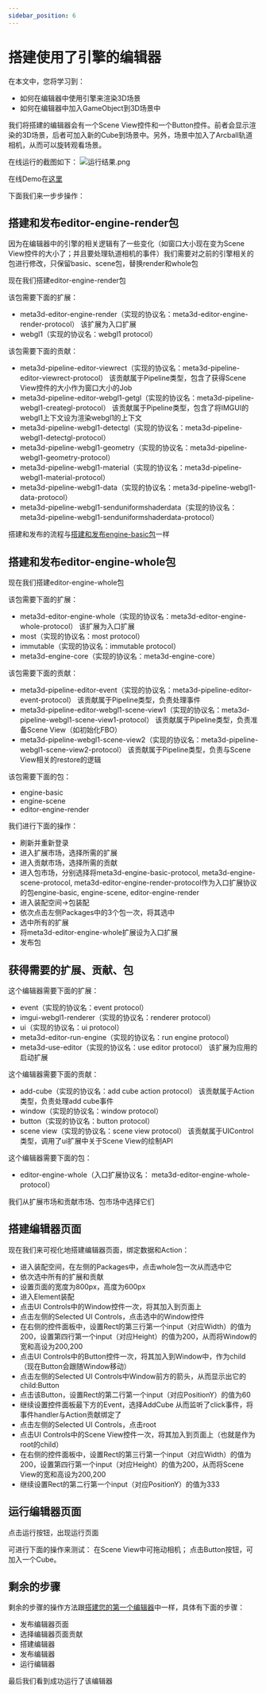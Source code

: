```yaml
---
sidebar_position: 6
---
```


# 搭建使用了引擎的编辑器

在本文中，您将学习到：

- 如何在编辑器中使用引擎来渲染3D场景
- 如何在编辑器中加入GameObject到3D场景中

我们将搭建的编辑器会有一个Scene View控件和一个Button控件。前者会显示渲染的3D场景，后者可加入新的Cube到场景中。另外，场景中加入了Arcball轨道相机，从而可以旋转观看场景。

在线运行的截图如下：
![运行结果.png](/img/搭建使用了引擎的编辑器/运行结果.png)

在线Demo在[这里](https://meta3d-platform-production.4everland.app/EnterApp?account=0xf63e1991a343814ede505d7cfc368615eae75307&appName=%E7%BC%96%E8%BE%91%E5%99%A8demo1)

下面我们来一步步操作：
## 搭建和发布editor-engine-render包

因为在编辑器中的引擎的相关逻辑有了一些变化（如窗口大小现在变为Scene View控件的大小了；并且要处理轨道相机的事件）我们需要对之前的引擎相关的包进行修改，只保留basic、scene包，替换render和whole包

现在我们搭建editor-engine-render包

该包需要下面的扩展：
- meta3d-editor-engine-render（实现的协议名：meta3d-editor-engine-render-protocol）
该扩展为入口扩展
- webgl1（实现的协议名：webgl1 protocol）

该包需要下面的贡献：
- meta3d-pipeline-editor-viewrect（实现的协议名：meta3d-pipeline-editor-viewrect-protocol）
该贡献属于Pipeline类型，包含了获得Scene View控件的大小作为窗口大小的Job
- meta3d-pipeline-editor-webgl1-getgl（实现的协议名：meta3d-pipeline-webgl1-creategl-protocol）
该贡献属于Pipeline类型，包含了将IMGUI的webgl1上下文设为渲染webgl1的上下文
- meta3d-pipeline-webgl1-detectgl（实现的协议名：meta3d-pipeline-webgl1-detectgl-protocol）
- meta3d-pipeline-webgl1-geometry（实现的协议名：meta3d-pipeline-webgl1-geometry-protocol）
- meta3d-pipeline-webgl1-material（实现的协议名：meta3d-pipeline-webgl1-material-protocol）
- meta3d-pipeline-webgl1-data（实现的协议名：meta3d-pipeline-webgl1-data-protocol）
- meta3d-pipeline-webgl1-senduniformshaderdata（实现的协议名：meta3d-pipeline-webgl1-senduniformshaderdata-protocol）


搭建和发布的流程与[搭建和发布engine-basic包](搭建您的第一个引擎#搭建和发布engine-basic包)一样



## 搭建和发布editor-engine-whole包

现在我们搭建editor-engine-whole包

该包需要下面的扩展：
- meta3d-editor-engine-whole（实现的协议名：meta3d-editor-engine-whole-protocol）
该扩展为入口扩展
- most（实现的协议名：most protocol）
- immutable（实现的协议名：immutable protocol）
- meta3d-engine-core（实现的协议名：meta3d-engine-core）

该包需要下面的贡献：
- meta3d-pipeline-editor-event（实现的协议名：meta3d-pipeline-editor-event-protocol）
该贡献属于Pipeline类型，负责处理事件
- meta3d-pipeline-editor-webgl1-scene-view1（实现的协议名：meta3d-pipeline-webgl1-scene-view1-protocol）
该贡献属于Pipeline类型，负责准备Scene View（如初始化FBO）
- meta3d-pipeline-webgl1-scene-view2（实现的协议名：meta3d-pipeline-webgl1-scene-view2-protocol）
该贡献属于Pipeline类型，负责与Scene View相关的restore的逻辑


该包需要下面的包：
- engine-basic
- engine-scene
- editor-engine-render


我们进行下面的操作：
- 刷新并重新登录
- 进入扩展市场，选择所需的扩展
- 进入贡献市场，选择所需的贡献
- 进入包市场，分别选择将meta3d-engine-basic-protocol, meta3d-engine-scene-protocol, meta3d-editor-engine-render-protocol作为入口扩展协议的包engine-basic, engine-scene, editor-engine-render
- 进入装配空间->包装配
- 依次点击左侧Packages中的3个包一次，将其选中
- 选中所有的扩展
- 将meta3d-editor-engine-whole扩展设为入口扩展
- 发布包



## 获得需要的扩展、贡献、包

这个编辑器需要下面的扩展：
- event（实现的协议名：event protocol）
- imgui-webgl1-renderer（实现的协议名：renderer protocol）
- ui（实现的协议名：ui protocol）
- meta3d-editor-run-engine（实现的协议名：run engine protocol）
- meta3d-use-editor（实现的协议名：use editor protocol）
该扩展为应用的启动扩展

这个编辑器需要下面的贡献：
- add-cube（实现的协议名：add cube action protocol）
该贡献属于Action类型，负责处理add cube事件
- window（实现的协议名：window protocol）
- button（实现的协议名：button protocol）
- scene view（实现的协议名：scene view protocol）
该贡献属于UIControl类型，调用了ui扩展中关于Scene View的绘制API

这个编辑器需要下面的包：
- editor-engine-whole（入口扩展协议名：
meta3d-editor-engine-whole-protocol）


我们从扩展市场和贡献市场、包市场中选择它们





## 搭建编辑器页面

现在我们来可视化地搭建编辑器页面，绑定数据和Action：
- 进入装配空间，在左侧的Packages中，点击whole包一次从而选中它
- 依次选中所有的扩展和贡献
- 设置页面的宽度为800px，高度为600px
- 进入Element装配
- 点击UI Controls中的Window控件一次，将其加入到页面上
- 点击左侧的Selected UI Controls，点击选中的Window控件
- 在右侧的控件面板中，设置Rect的第三行第一个input（对应Width）的值为200，设置第四行第一个input（对应Height）的值为200，从而将Window的宽和高设为200,200
- 点击UI Controls中的Button控件一次，将其加入到Window中，作为child（现在Button会跟随Window移动）
- 点击左侧的Selected UI Controls中Window前方的箭头，从而显示出它的child:Button
- 点击该Button，设置Rect的第二行第一个input（对应PositionY）的值为60
- 继续设置控件面板最下方的Event，选择AddCube
从而监听了click事件，将事件handler与Action贡献绑定了
- 点击左侧的Selected UI Controls，点击root
- 点击UI Controls中的Scene View控件一次，将其加入到页面上（也就是作为root的child）
- 在右侧的控件面板中，设置Rect的第三行第一个input（对应Width）的值为200，设置第四行第一个input（对应Height）的值为200，从而将Scene View的宽和高设为200,200
- 继续设置Rect的第二行第一个input（对应PositionY）的值为333




## 运行编辑器页面

点击运行按钮，出现运行页面

可进行下面的操作来测试：
在Scene View中可拖动相机；
点击Button按钮，可加入一个Cube。


## 剩余的步骤

剩余的步骤的操作方法跟[搭建您的第一个编辑器](搭建您的第一个编辑器)中一样，具体有下面的步骤：
- 发布编辑器页面
- 选择编辑器页面贡献
- 搭建编辑器
- 发布编辑器
- 运行编辑器

最后我们看到成功运行了该编辑器